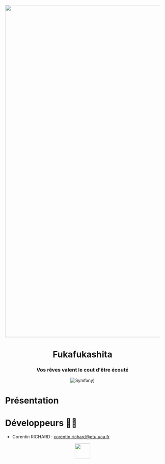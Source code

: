 <div align = center>

<img src="https://www.breakflip.com/uploads/60dacd0da9deb-ronflex-pokemon-unite.png" width="1080" height="">

# **Fukafukashita** 
### Vos rêves valent le cout d'être écouté
![Symfony](https://img.shields.io/badge/symfony-5.3-green))
</div>


# Présentation




# Développeurs 🧑‍💻

- Corentin RICHARD : corentin.richard@etu.uca.fr


<div align="center">
<a href = "https://codefirst.iut.uca.fr/git/corentin.richard">
<img src="https://codefirst.iut.uca.fr/git/avatars/4372364870f18ab9104f13222fa84d2e?size=870" width="50" >
</a>

</div>
